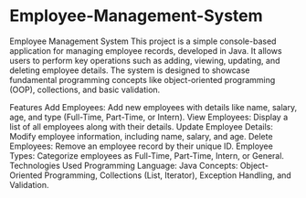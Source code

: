 # Employee-Management-System
Employee Management System
This project is a simple console-based application for managing employee records, developed in Java. It allows users to perform key operations such as adding, viewing, updating, and deleting employee details. The system is designed to showcase fundamental programming concepts like object-oriented programming (OOP), collections, and basic validation.

Features
Add Employees: Add new employees with details like name, salary, age, and type (Full-Time, Part-Time, or Intern).
View Employees: Display a list of all employees along with their details.
Update Employee Details: Modify employee information, including name, salary, and age.
Delete Employees: Remove an employee record by their unique ID.
Employee Types: Categorize employees as Full-Time, Part-Time, Intern, or General.
Technologies Used
Programming Language: Java
Concepts: Object-Oriented Programming, Collections (List, Iterator), Exception Handling, and Validation.

